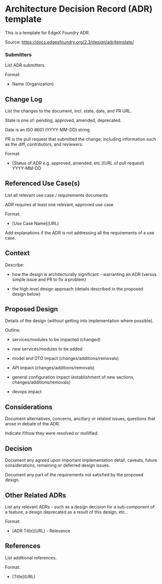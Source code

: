 # Architecture Decision Record (ADR) template <!-- Replace with ADR title -->

This is a template for EdgeX Foundry ADR.

Source: https://docs.edgexfoundry.org/2.3/design/adr/template/


### Submitters

List ADR submitters.

Format:

- Name (Organization)


## Change Log

List the changes to the document, incl. state, date, and PR URL.

State is one of: pending, approved, amended, deprecated.

Date is an ISO 8601 (YYYY-MM-DD) string.

PR is the pull request that submitted the change, including information such as the diff, contributors, and reviewers.

Format:

- \[Status of ADR e.g. approved, amended, etc.\]\(URL of pull request\) YYYY-MM-DD


## Referenced Use Case(s)

List all relevant use case / requirements documents.

ADR requires at least one relevant, approved use case.

Format:

- \[Use Case Name\]\(URL\)

Add explanations if the ADR is not addressing all the requirements of a use case.


## Context

Describe:

- how the design is architecturally significant - warranting an ADR (versus simple issue and PR to fix a problem)

- the high level design approach (details described in the proposed design below)


## Proposed Design

Details of the design (without getting into implementation where possible).

Outline:

- services/modules to be impacted (changed)

- new services/modules to be added

- model and DTO impact (changes/additions/removals)

- API impact (changes/additions/removals)

- general configuration impact (establishment of new sections, changes/additions/removals)

- devops impact


## Considerations

Document alternatives, concerns, ancillary or related issues, questions that arose in debate of the ADR. 

Indicate if/how they were resolved or mollified.


## Decision

Document any agreed upon important implementation detail, caveats, future considerations, remaining or deferred design issues.

Document any part of the requirements not satisfied by the proposed design.


## Other Related ADRs

List any relevant ADRs - such as a design decision for a sub-component of a feature, a design deprecated as a result of this design, etc.. 

Format:

- \[ADR Title\]\(URL\) - Relevance


## References

List additional references.

Format:

- \[Title\]\(URL\)